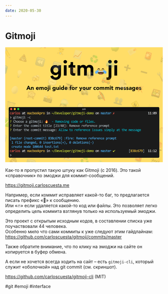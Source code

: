 ```yaml
---
date: 2020-05-30
---
```


# Gitmoji

![Gitmoji promo](gitmoji.png "Gitmoji promo")

Как-то я пропустил такую штуку как Gitmoji (с 2016).
Это такой «справочник» по эмоджи для коммит-сообщений.

https://gitmoji.carloscuesta.me

Например, если коммит исправляет какой-то баг, то предлагается писать префикс «🐛» к сообщению.  
Или «🔥» если удаляется какой-то код или файлы. Это позволяет легко определить цель коммита взглянув только на используемый эмоджи.

Это проект с открытым исходным кодов, в составлении списка уже поучаствовали 44 человека.  
Особенно мило что сами коммиты к уже следуют этим гайдлайнам:
https://github.com/carloscuesta/gitmoji/commits/master

Также обратите внимание, что по клику на эмоджи на сайте он копируется в буфер обмена.

А если не хочется всегда ходить на сайт – есть `gitmoji-cli`, который служит «оболочкой» над git commit (см. скриншот).

https://github.com/carloscuesta/gitmoji-cli (MIT)

#git #emoji #interface
